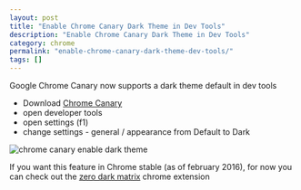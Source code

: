 ```yaml
---
layout: post
title: "Enable Chrome Canary Dark Theme in Dev Tools"
description: "Enable Chrome Canary Dark Theme in Dev Tools"
category: chrome
permalink: "enable-chrome-canary-dark-theme-dev-tools/"
tags: []
---
```


Google Chrome Canary now supports a dark theme default in dev tools

- Download [Chrome Canary](https://www.google.com/chrome/browser/canary.html)
- open developer tools
- open settings (f1)
- change settings - general / appearance from Default to Dark

![chrome canary enable dark theme](http://i.imgur.com/uCb6HuF.png)

If you want this feature in Chrome stable (as of february 2016), for now you can check out the [zero dark matrix](https://chrome.google.com/webstore/detail/devtools-theme-zero-dark/bomhdjeadceaggdgfoefmpeafkjhegbo?hl=en-US) chrome extension

